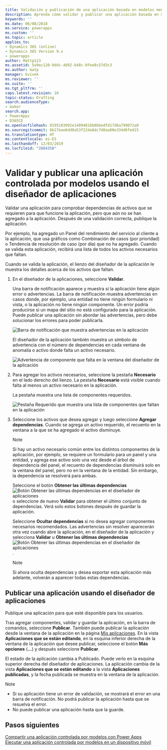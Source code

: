 ```yaml
---
title: Validación y publicación de una aplicación basada en modelos mediante el diseñador de aplicaciones | MicrosoftDocs
description: Aprenda cómo validar y publicar una aplicación basada en modelos
keywords: ''
ms.date: 06/08/2018
ms.service: powerapps
ms.custom: ''
ms.topic: article
applies_to:
- Dynamics 365 (online)
- Dynamics 365 Version 9.x
- powerapps
author: Mattp123
ms.assetid: 5a9ec120-9ddc-4d92-b48c-0fee8c57d3c3
ms.author: matp
manager: kvivek
ms.reviewer: ''
ms.suite: ''
ms.tgt_pltfrm: ''
caps.latest.revision: 10
topic-status: Drafting
search.audienceType:
- maker
search.app:
- PowerApps
- D365CE
ms.openlocfilehash: 8195103992e14094816b0bbedfd17d6a799072a0
ms.sourcegitcommit: 6b27eae6dd8a53f224a8dc7d0aa00e334d6fed15
ms.translationtype: HT
ms.contentlocale: es-ES
ms.lasthandoff: 12/03/2019
ms.locfileid: "2884358"
---
```

# <a name="validate-and-publish-a-model-driven-app-using-the-app-designer"></a>Validar y publicar una aplicación controlada por modelos usando el diseñador de aplicaciones

Validar una aplicación para comprobar dependencias de activos que se requieren para que funcione la aplicación, pero que aún no se han agregado a la aplicación. Después de una validación correcta, publique la aplicación. 
  
Por ejemplo, ha agregado un Panel del rendimiento del servicio al cliente a la aplicación, que usa gráficos como Combinación de casos (por prioridad) o Tendencia de resolución de caso (por día) que no ha agregado. Cuando se valida esta aplicación, recibirá una lista de todos los activos necesarios que faltan.  
  
Cuando se valida la aplicación, el lienzo del diseñador de la aplicación le muestra los detalles acerca de los activos que faltan.  
  
1.  En el diseñador de la aplicaciones, seleccione **Validar**.  
  
     Una barra de notificación aparece y muestra si la aplicación tiene algún error o advertencias. La barra de notificación muestra advertencias en casos donde, por ejemplo, una entidad no tiene ningún formulario ni vista, o la aplicación no tiene ningún componente. Un error podría producirse si un mapa del sitio no está configurado para la aplicación. Puede publicar una aplicación sin abordar las advertencias, pero debe solucionar los errores para poder publicarla.  
  
     ![Barra de notificación que muestra advertencias en la aplicación](media/app-designer-warning-notification.png "Barra de notificación que muestra advertencias en la aplicación")  
  
     El diseñador de la aplicación también muestra un símbolo de advertencia con el número de dependencias en cada ventana de anomalía o activo donde falta un activo necesario.  
  
     ![Advertencia de componente que falta en la ventana del diseñador de la aplicación](media/warning--button-on-app-designer-tile.png "Advertencia de componente que falta en la ventana del diseñador de la aplicación")  
  
2.  Para agregar los activos necesarios, seleccione la pestaña **Necesario** en el lado derecho del lienzo. La pestaña **Necesario** está visible cuando falta al menos un activo necesario en la aplicación.  
  
     La pestaña muestra una lista de componentes requeridos.  
  
     ![Pestaña Requerido que muestra una lista de componentes que faltan en la aplicación](media/app-designer-required-components-tab.png "Pestaña Requerido que muestra una lista de componentes que faltan en la aplicación")  
  
3.  Seleccione los activos que desea agregar y luego seleccione **Agregar dependencias**. Cuando se agrega un activo requerido, el recuento en la ventana a la que se ha agregado el activo disminuye.  
  
    > [!NOTE]
    >  Si hay un activo necesario común entre los distintos componentes de la aplicación, por ejemplo, se requiere un formulario para un panel y una entidad, y agrega ese activo solo una vez desde el árbol de dependencia del panel, el recuento de dependencias disminuirá solo en la ventana del panel, pero no en la ventana de la entidad. Sin embargo, la dependencia se resolverá para ambas.  
    >   
    >  Seleccione el botón **Obtener las últimas dependencias** ![Botón Obtener las últimas dependencias en el diseñador de aplicaciones](media/app-designer-get-latest-dependencies.png "Botón Obtener las últimas dependencias en el diseñador de la aplicación")o seleccione de nuevo **Validar** para obtener el último conjunto de dependencias. Verá solo estos botones después de guardar la aplicación.  
  
     Seleccione **Ocultar dependencias** si no desea agregar componentes necesarios recomendados. Las advertencias sin resolver aparecerán otra vez cuando abre la aplicación, en el diseñador de la aplicación y selecciona **Validar** u **Obtener las últimas dependencias** ![Botón Obtener las últimas dependencias en el diseñador de aplicaciones](media/app-designer-get-latest-dependencies.png "Botón Obtener las últimas dependencias en el diseñador de la aplicación").  
  
    > [!NOTE]
    >  Si ahora oculta dependencias y desea exportar esta aplicación más adelante, volverán a aparecer todas estas dependencias.  
  
## <a name="publish-an-app-using-the-app-designer"></a>Publicar una aplicación usando el diseñador de aplicaciones

Publique una aplicación para que esté disponible para los usuarios.  
  
 Tras agregar componentes, validar y guardar la aplicación, en la barra de comandos, seleccione **Publicar**. También puede publicar la aplicación desde la ventana de la aplicación en la página [Mis aplicaciones](advanced-navigation.md#apps). En la vista **Aplicaciones que se están editando**, en la esquina inferior derecha de la ventana de la aplicación que desee publicar, seleccione el botón **Más opciones** (**...**) y después seleccione **Publicar**.  
  
 El estado de la aplicación cambia a Publicado. Puede verlo en la esquina superior derecha del diseñador de aplicaciones. La aplicación cambia de la vista **Aplicaciones que se están editando** a la vista **Aplicaciones publicadas**, y la fecha publicada se muestra en la ventana de la aplicación.  
  
> [!NOTE]
> - Si su aplicación tiene un error de validación, se mostrará el error en una barra de notificación. No podrá publicar la aplicación hasta que se resuelva el error.  
> - No puede publicar una aplicación hasta que la guarde.  

## <a name="next-steps"></a>Pasos siguientes  
[Compartir una aplicación controlada por modelos con Power Apps](https://docs.microsoft.com/powerapps/maker/model-driven-apps/share-model-driven-app) <br/>
 [Ejecutar una aplicación controlada por modelos en un dispositivo móvil](https://docs.microsoft.com/powerapps/user/run-app-client-model-driven)   
 
